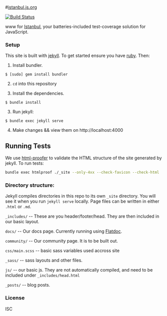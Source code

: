 #[istanbul.js.org](http://istanbul.js.org)

[![Build Status](https://travis-ci.org/istanbuljs/istanbuljs.github.io.png)](https://travis-ci.org/istanbuljs/istanbuljs.github.io)

www for [Istanbul](https://github.com/istanbuljs), your batteries-included test-coverage
solution for JavaScript.

### Setup

This site is built with [jekyll](http://jekyllrb.com/). To get started ensure you have [ruby](https://www.ruby-lang.org/en/documentation/installation/). Then:

1. Install bundler.

``` shell
$ [sudo] gem install bundler
```

2. `cd` into this repository

2. Install the dependencies.

``` shell
$ bundle install
```

3. Run jekyll:

  ``` shell
  $ bundle exec jekyll serve
  ```

4. Make changes && view them on http://localhost:4000

## Running Tests

We use [html-proofer](https://github.com/gjtorikian/html-proofer) to validate the HTML structure of the site generated by jekyll. To run tests:

```sh
bundle exec htmlproof ./_site --only-4xx --check-favicon --check-html
```

### Directory structure:

Jekyll compiles directories in this repo to its own `_site` directory. You will see it when you run `jekyll serve` locally. Page files can be written in either `.html` or `.md`.

`_includes/` -- These are you header/footer/head. They are then included in our basic layout.

`docs/` -- Our docs page. Currently running using [Flatdoc](https://github.com/rstacruz/flatdoc).

`community/` -- Our community page. It is to be built out.

`css/main.scss` -- basic sass variables used accross site

`_sass/` -- sass layouts and other files.

`js/` -- our basic js. They are not automatically compiled, and need to be included under `_includes/head.html`

`_posts/` -- blog posts.

### License

ISC
